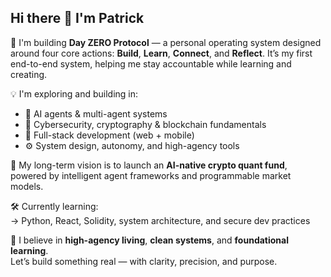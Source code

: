 ## Hi there 👋 I'm Patrick

🚧 I'm building **Day ZERO Protocol** — a personal operating system designed around four core actions: **Build**, **Learn**, **Connect**, and **Reflect**. It’s my first end-to-end system, helping me stay accountable while learning and creating.

💡 I'm exploring and building in:
- 🧠 AI agents & multi-agent systems  
- 🔐 Cybersecurity, cryptography & blockchain fundamentals  
- 📱 Full-stack development (web + mobile)  
- ⚙️ System design, autonomy, and high-agency tools

🎯 My long-term vision is to launch an **AI-native crypto quant fund**, powered by intelligent agent frameworks and programmable market models.

🛠️ Currently learning:  
→ Python, React, Solidity, system architecture, and secure dev practices

🧩 I believe in **high-agency living**, **clean systems**, and **foundational learning**.  
Let’s build something real — with clarity, precision, and purpose.
